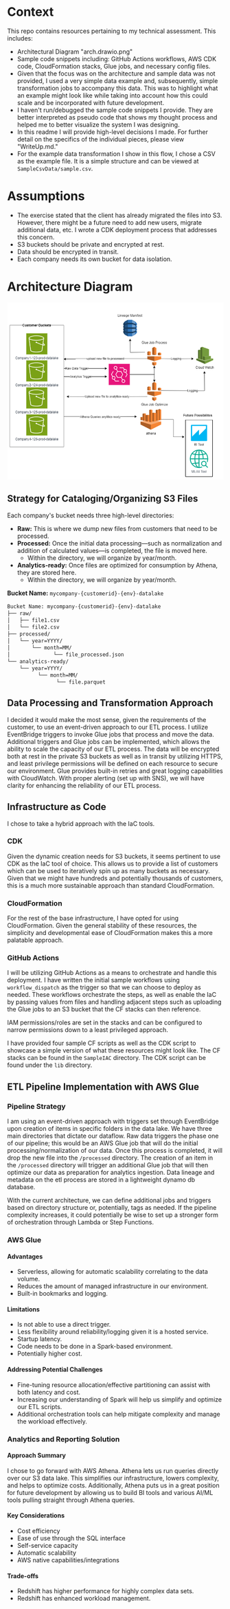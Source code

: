 # Context
This repo contains resources pertaining to my technical assessment. This includes:
- Architectural Diagram "arch.drawio.png"
- Sample code snippets including: GitHub Actions workflows, AWS CDK code, CloudFormation stacks, Glue jobs, and necessary config files.
- Given that the focus was on the architecture and sample data was not provided, I used a very simple data example and, subsequently, simple transformation jobs to accompany this data. This was to highlight what an example might look like while taking into account how this could scale and be incorporated with future development.
- I haven't run/debugged the sample code snippets I provide. They are better interpreted as pseudo code that shows my thought process and helped me to better visualize the system I was designing.
- In this readme I will provide high-level decisions I made. For further detail on the specifics of the individual pieces, please view "WriteUp.md."
- For the example data transformation I show in this flow, I chose a CSV as the example file. It is a simple structure and can be viewed at `SampleCsvData/sample.csv`.

# Assumptions
- The exercise stated that the client has already migrated the files into S3. However, there might be a future need to add new users, migrate additional data, etc. I wrote a CDK deployment process that addresses this concern.
- S3 buckets should be private and encrypted at rest.
- Data should be encrypted in transit.
- Each company needs its own bucket for data isolation.

# Architecture Diagram
![Architecture Diagram](arch_glue_approach.png)

## Strategy for Cataloging/Organizing S3 Files
Each company's bucket needs three high-level directories:
- **Raw:** This is where we dump new files from customers that need to be processed.
- **Processed:** Once the initial data processing—such as normalization and addition of calculated values—is completed, the file is moved here.
  - Within the directory, we will organize by year/month.
- **Analytics-ready:** Once files are optimized for consumption by Athena, they are stored here.
  - Within the directory, we will organize by year/month.

**Bucket Name:** `mycompany-{customerid}-{env}-datalake`


    Bucket Name: mycompany-{customerid}-{env}-datalake
    ├── raw/
    │   ├── file1.csv
    │   └── file2.csv
    ├── processed/
    │   └── year=YYYY/
    │       └── month=MM/
    │              └── file_processed.json
    └── analytics-ready/
        └── year=YYYY/
              └── month=MM/
                    └── file.parquet


## Data Processing and Transformation Approach
I decided it would make the most sense, given the requirements of the customer, to use an event-driven approach to our ETL process. I utilize EventBridge triggers to invoke Glue jobs that process and move the data. Additional triggers and Glue jobs can be implemented, which allows the ability to scale the capacity of our ETL process. The data will be encrypted both at rest in the private S3 buckets as well as in transit by utilizing HTTPS, and least privilege permissions will be defined on each resource to secure our environment. Glue provides built-in retries and great logging capabilities with CloudWatch. With proper alerting (set up with SNS), we will have clarity for enhancing the reliability of our ETL process.

## Infrastructure as Code
I chose to take a hybrid approach with the IaC tools.

### CDK
Given the dynamic creation needs for S3 buckets, it seems pertinent to use CDK as the IaC tool of choice. This allows us to provide a list of customers which can be used to iteratively spin up as many buckets as necessary. Given that we might have hundreds and potentially thousands of customers, this is a much more sustainable approach than standard CloudFormation.

### CloudFormation
For the rest of the base infrastructure, I have opted for using CloudFormation. Given the general stability of these resources, the simplicity and developmental ease of CloudFormation makes this a more palatable approach.

### GitHub Actions
I will be utilizing GitHub Actions as a means to orchestrate and handle this deployment. I have written the initial sample workflows using `workflow_dispatch` as the trigger so that we can choose to deploy as needed. These workflows orchestrate the steps, as well as enable the IaC by passing values from files and handling adjacent steps such as uploading the Glue jobs to an S3 bucket that the CF stacks can then reference.

IAM permissions/roles are set in the stacks and can be configured to narrow permissions down to a least privileged approach.

I have provided four sample CF scripts as well as the CDK script to showcase a simple version of what these resources might look like. The CF stacks can be found in the `SampleIAC` directory. The CDK script can be found under the `lib` directory.

## ETL Pipeline Implementation with AWS Glue

### Pipeline Strategy
I am using an event-driven approach with triggers set through EventBridge upon creation of items in specific folders in the data lake. We have three main directories that dictate our dataflow. Raw data triggers the phase one of our pipeline; this would be an AWS Glue job that will do the initial processing/normalization of our data. Once this process is completed, it will drop the new file into the `/processed` directory. The creation of an item in the `/processed` directory will trigger an additional Glue job that will then optimize our data as preparation for analytics ingestion. Data lineage and metadata on the etl process are stored in a lightweight dynamo db database. 

With the current architecture, we can define additional jobs and triggers based on directory structure or, potentially, tags as needed. If the pipeline complexity increases, it could potentially be wise to set up a stronger form of orchestration through Lambda or Step Functions.

### AWS Glue

#### Advantages
- Serverless, allowing for automatic scalability correlating to the data volume.
- Reduces the amount of managed infrastructure in our environment.
- Built-in bookmarks and logging.

#### Limitations
- Is not able to use a direct trigger.
- Less flexibility around reliability/logging given it is a hosted service.
- Startup latency.
- Code needs to be done in a Spark-based environment.
- Potentially higher cost.

#### Addressing Potential Challenges
- Fine-tuning resource allocation/effective partitioning can assist with both latency and cost.
- Increasing our understanding of Spark will help us simplify and optimize our ETL scripts.
- Additional orchestration tools can help mitigate complexity and manage the workload effectively.

### Analytics and Reporting Solution

#### Approach Summary
I chose to go forward with AWS Athena. Athena lets us run queries directly over our S3 data lake. This simplifies our infrastructure, lowers complexity, and helps to optimize costs. Additionally, Athena puts us in a great position for future development by allowing us to build BI tools and various AI/ML tools pulling straight through Athena queries.

#### Key Considerations
- Cost efficiency
- Ease of use through the SQL interface
- Self-service capacity 
- Automatic scalability
- AWS native capabilities/integrations

#### Trade-offs
- Redshift has higher performance for highly complex data sets.
- Redshift has enhanced workload management.
